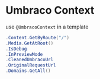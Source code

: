 # Umbraco Context

use `@UmbracoContext` in a template

```csharp
.Content.GetByRoute("/")
.Media.GetAtRoot()
.IsDebug
.InPreviewMode
.CleanedUmbracoUrl
.OriginalRequestUrl
.Domains.GetAll()
```
